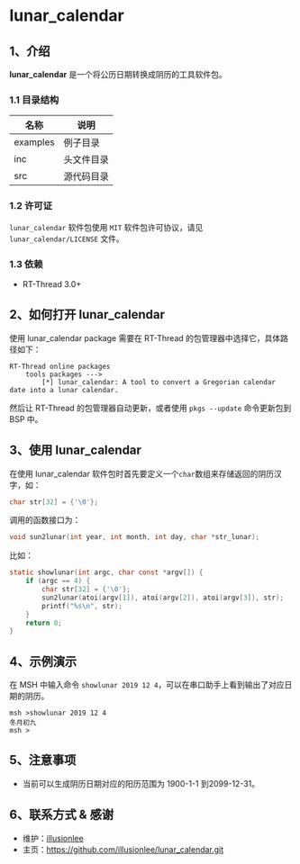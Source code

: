 # lunar_calendar

## 1、介绍

**lunar_calendar** 是一个将公历日期转换成阴历的工具软件包。

### 1.1 目录结构

| 名称 | 说明 |
| ---- | ---- |
| examples | 例子目录 |
| inc  | 头文件目录 |
| src  | 源代码目录 |

### 1.2 许可证

`lunar_calendar` 软件包使用 `MIT` 软件包许可协议，请见 `lunar_calendar/LICENSE` 文件。

### 1.3 依赖

- RT-Thread 3.0+

## 2、如何打开 lunar_calendar

使用 lunar_calendar package 需要在 RT-Thread 的包管理器中选择它，具体路径如下：

```shell
RT-Thread online packages
    tools packages --->
        [*] lunar_calendar: A tool to convert a Gregorian calendar date into a lunar calendar.
```

然后让 RT-Thread 的包管理器自动更新，或者使用 `pkgs --update` 命令更新包到 BSP 中。

## 3、使用 lunar_calendar


在使用 lunar_calendar 软件包时首先要定义一个`char`数组来存储返回的阴历汉字，如：

```c
char str[32] = {'\0'};
```

调用的函数接口为：

```c
void sun2lunar(int year, int month, int day, char *str_lunar);
```

比如：

```c
static showlunar(int argc, char const *argv[]) {
    if (argc == 4) {
        char str[32] = {'\0'};
        sun2lunar(atoi(argv[1]), atoi(argv[2]), atoi(argv[3]), str);
        printf("%s\n", str);
    }
    return 0;
}
```

## 4、示例演示

在 MSH 中输入命令 `showlunar 2019 12 4`，可以在串口助手上看到输出了对应日期的阴历。

```
msh >showlunar 2019 12 4
冬月初九
msh >
```

## 5、注意事项

- 当前可以生成阴历日期对应的阳历范围为 1900-1-1 到2099-12-31。

## 6、联系方式 & 感谢

* 维护：[illusionlee](https://github.com/illusionlee)
* 主页：https://github.com/illusionlee/lunar_calendar.git
